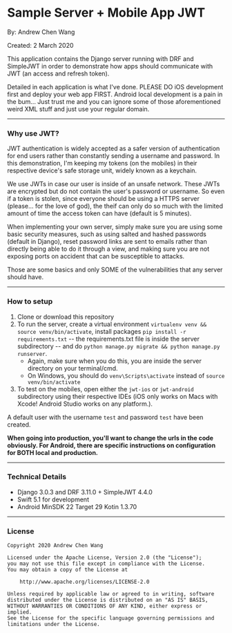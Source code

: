 # Sample Server + Mobile App JWT

By: Andrew Chen Wang

Created: 2 March 2020

This application contains the Django server running with DRF and SimpleJWT in order to demonstrate how apps should communicate with JWT (an access and refresh token).

Detailed in each application is what I've done. PLEASE DO iOS development first and deploy your web app FIRST. Android local development is a pain in the bum... Just trust me and you can ignore some of those aforementioned weird XML stuff and just use your regular domain.

---
### Why use JWT?

JWT authentication is widely accepted as a safer version of authentication for end users rather than constantly sending a username and password. In this demonstration, I'm keeping my tokens (on the mobiles) in their respective device's safe storage unit, widely known as a keychain.

We use JWTs in case our user is inside of an unsafe network. These JWTs are encrypted but do not contain the user's password or username. So even if a token is stolen, since everyone should be using a HTTPS server (please... for the love of god), the theif can only do so much with the limited amount of time the access token can have (default is 5 minutes).

When implementing your own server, simply make sure you are using some basic security measures, such as using salted and hashed passwords (default in Django), reset password links are sent to emails rather than directly being able to do it through a view, and making sure you are not exposing ports on accident that can be susceptible to attacks.

Those are some basics and only SOME of the vulnerabilities that any server should have.

---
### How to setup

1. Clone or download this repository
2. To run the server, create a virtual environment `virtualenv venv && source venv/bin/activate`, install packages `pip install -r requirements.txt` -- the requirements.txt file is inside the server subdirectory -- and do `python manage.py migrate && python manage.py runserver`.
    - Again, make sure when you do this, you are inside the server directory on your terminal/cmd.
    - On Windows, you should do `venv\Scripts\activate` instead of `source venv/bin/activate`
3. To test on the mobiles, open either the `jwt-ios` or `jwt-android` subdirectory using their respective IDEs (iOS only works on Macs with Xcode! Android Studio works on any platform.).

A default user with the username `test` and password `test` have been created.

**When going into production, you'll want to change the urls in the code obviously. For Android, there are specific instructions on configuration for BOTH local and production.**

---
### Technical Details

- Django 3.0.3 and DRF 3.11.0 + SimpleJWT 4.4.0
- Swift 5.1 for development
- Android MinSDK 22 Target 29 Kotin 1.3.70

---
### License

```
Copyright 2020 Andrew Chen Wang

Licensed under the Apache License, Version 2.0 (the "License");
you may not use this file except in compliance with the License.
You may obtain a copy of the License at

    http://www.apache.org/licenses/LICENSE-2.0

Unless required by applicable law or agreed to in writing, software
distributed under the License is distributed on an "AS IS" BASIS,
WITHOUT WARRANTIES OR CONDITIONS OF ANY KIND, either express or implied.
See the License for the specific language governing permissions and
limitations under the License.
```
